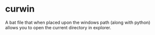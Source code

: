 curwin
======

A bat file that when placed upon the windows path (along with python) allows you to open the current directory in explorer.
